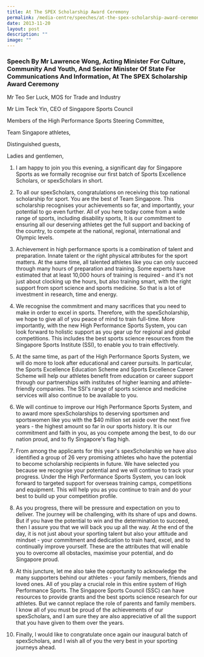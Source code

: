 ```yaml
---
title: At The SPEX Scholarship Award Ceremony
permalink: /media-centre/speeches/at-the-spex-scholarship-award-ceremony/
date: 2013-11-20
layout: post
description: ""
image: ""
---
```

### **Speech By Mr Lawrence Wong, Acting Minister For Culture, Community And Youth, And Senior Minister Of State For Communications And Information, At The SPEX Scholarship Award Ceremony**

Mr Teo Ser Luck, MOS for Trade and Industry

Mr Lim Teck Yin, CEO of Singapore Sports Council

Members of the High Performance Sports Steering Committee,

Team Singapore athletes,

Distinguished guests,

Ladies and gentlemen,

1. I am happy to join you this evening, a significant day for Singapore Sports as we formally recognise our first batch of Sports Excellence Scholars, or spexScholars in short.

2. To all our spexScholars, congratulations on receiving this top national scholarship for sport. You are the best of Team Singapore. This scholarship recognises your achievements so far, and importantly, your potential to go even further. All of you here today come from a wide range of sports, including disability sports, It is our commitment to ensuring all our deserving athletes get the full support and backing of the country, to compete at the national, regional, international and Olympic levels.

3. Achievement in high performance sports is a combination of talent and preparation. Innate talent or the right physical attributes for the sport matters. At the same time, all talented athletes like you can only succeed through many hours of preparation and training. Some experts have estimated that at least 10,000 hours of training is required - and it's not just about clocking up the hours, but also training smart, with the right support from sport science and sports medicine. So that is a lot of investment in research, time and energy.

4. We recognise the commitment and many sacrifices that you need to make in order to excel in sports. Therefore, with the spexScholarship, we hope to give all of you peace of mind to train full-time. More importantly, with the new High Performance Sports System, you can look forward to holistic support as you gear up for regional and global competitions. This includes the best sports science resources from the Singapore Sports Institute (SSI), to enable you to train effectively.

5. At the same time, as part of the High Performance Sports System, we will do more to look after educational and career pursuits. In particular, the Sports Excellence Education Scheme and Sports Excellence Career Scheme will help our athletes benefit from education or career support through our partnerships with institutes of higher learning and athlete-friendly companies. The SSI's range of sports science and medicine services will also continue to be available to you.

6. We will continue to improve our High Performance Sports System, and to award more spexScholarships to deserving sportsmen and sportswomen like you with the $40 million set aside over the next five years - the highest amount so far in our sports history. It is our commitment and faith in you, as you compete among the best, to do our nation proud, and to fly Singapore's flag high.

7. From among the applicants for this year's spexScholarship we have also identified a group of 26 very promising athletes who have the potential to become scholarship recipients in future. We have selected you because we recognise your potential and we will continue to track your progress. Under the High Performance Sports System, you can look forward to targeted support for overseas training camps, competitions and equipment. This will help you as you continue to train and do your best to build up your competition profile.

8. As you progress, there will be pressure and expectation on you to deliver. The journey will be challenging, with its share of ups and downs. But if you have the potential to win and the determination to succeed, then I assure you that we will back you up all the way. At the end of the day, it is not just about your sporting talent but also your attitude and mindset - your commitment and dedication to train hard, excel, and to continually improve yourself. These are the attributes that will enable you to overcome all obstacles, maximise your potential, and do Singapore proud.

9. At this juncture, let me also take the opportunity to acknowledge the many supporters behind our athletes - your family members, friends and loved ones. All of you play a crucial role in this entire system of High Performance Sports. The Singapore Sports Council (SSC) can have resources to provide grants and the best sports science research for our athletes. But we cannot replace the role of parents and family members. I know all of you must be proud of the achievements of our spexScholars, and I am sure they are also appreciative of all the support that you have given to them over the years.

10. Finally, l would like to congratulate once again our inaugural batch of spexScholars, and I wish all of you the very best in your sporting journeys ahead.

